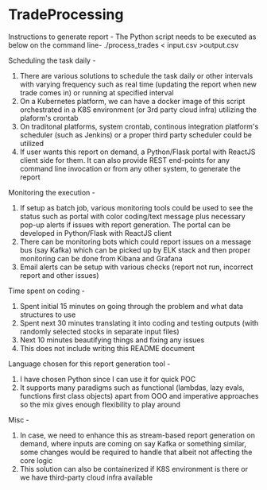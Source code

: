 # TradeProcessing

Instructions to generate report - 
The Python script needs to be executed as below on the command line- 
./process_trades < input.csv >output.csv


Scheduling the task daily  - 
1. There are various solutions to schedule the task daily or other intervals with varying frequency such as real time (updating the report when new trade comes in) or running at specified interval
2. On a Kubernetes platform, we can have a docker image of this script orchestrated in a K8S environment (or 3rd party cloud infra) utilizing the plaform's crontab
3. On traditonal platforms, system crontab, continous integration platform's scheduler (such as Jenkins) or a proper third party scheduler could be utilized
4. If user wants this report on demand, a Python/Flask portal with ReactJS client side for them. It can also provide REST end-points for any command line invocation or from any other system, to generate the report

Monitoring the execution - 
1. If setup as batch job, various monitoring tools could be used to see the status such as portal with color coding/text message plus necessary pop-up alerts if issues with report generation. The portal can be developed in Python/Flask with ReactJS client
2. There can be monitoring bots which could report issues on a message bus (say Kafka) which can be picked up by ELK stack and then proper monitoring can be done from Kibana and Grafana
3. Email alerts can be setup with various checks (report not run, incorrect report and other issues)


Time spent on coding - 
1. Spent initial 15 minutes on going through the problem and what data structures to use
2. Spent next 30 minutes translating it into coding and testing outputs (with randomly selected stocks in separate input files)
3. Next 10 minutes beautifying things and fixing any issues
4. This does not include writing this README document

Language chosen for this report generation tool - 
1. I have chosen Python since I can use it for quick POC
2. It supports many paradigms such as functional (lambdas, lazy evals, functions first class objects) apart from OOO and imperative approaches so the mix gives enough flexibility to play around


Misc - 
1. In case, we need to enhance this as stream-based report generation on demand, where inputs are coming on say Kafka or something similar, some changes would be required to handle that albeit not affecting the core logic
2. This solution can also be containerized if K8S environment is there or we have third-party cloud infra available



